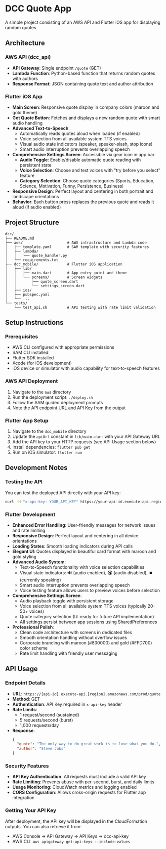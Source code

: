 # DCC Quote App

A simple project consisting of an AWS API and Flutter iOS app for displaying random quotes.

## Architecture

### AWS API (dcc_api)
- **API Gateway**: Single endpoint `/quote` (GET)
- **Lambda Function**: Python-based function that returns random quotes with authors
- **Response Format**: JSON containing quote text and author attribution

### Flutter iOS App
- **Main Screen**: Responsive quote display in company colors (maroon and gold theme)
- **Get Quote Button**: Fetches and displays a new random quote with smart audio handling
- **Advanced Text-to-Speech**: 
  - Automatically reads quotes aloud when loaded (if enabled)
  - Voice selection from all available system TTS voices
  - Visual audio state indicators (speaker, speaker-slash, stop icons)
  - Smart audio interruption prevents overlapping speech
- **Comprehensive Settings Screen**: Accessible via gear icon in app bar
  - **Audio Toggle**: Enable/disable automatic quote reading with persistent state
  - **Voice Selection**: Choose and test voices with "try before you select" feature
  - **Category Selection**: Choose quote categories (Sports, Education, Science, Motivation, Funny, Persistence, Business)
- **Responsive Design**: Perfect layout and centering in both portrait and landscape orientations
- **Behavior**: Each button press replaces the previous quote and reads it aloud (if audio enabled)

## Project Structure

```
dcc/
├── README.md
├── aws/                    # AWS infrastructure and Lambda code
│   ├── template.yaml       # SAM template with security features
│   ├── lambda/
│   │   └── quote_handler.py
│   └── requirements.txt
├── dcc_mobile/             # Flutter iOS application
│   ├── lib/
│   │   ├── main.dart       # App entry point and theme
│   │   └── screens/        # Screen widgets
│   │       ├── quote_screen.dart
│   │       └── settings_screen.dart
│   ├── ios/
│   ├── pubspec.yaml
│   └── ...
└── tests/
    └── test_api.sh         # API testing with rate limit validation
```

## Setup Instructions

### Prerequisites
- AWS CLI configured with appropriate permissions
- SAM CLI installed
- Flutter SDK installed
- Xcode (for iOS development)
- iOS device or simulator with audio capability for text-to-speech features

### AWS API Deployment
1. Navigate to the `aws` directory
2. Run the deployment script: `./deploy.sh`
3. Follow the SAM guided deployment prompts
4. Note the API endpoint URL and API Key from the output

### Flutter App Setup
1. Navigate to the `dcc_mobile` directory
2. Update the `apiUrl` constant in `lib/main.dart` with your API Gateway URL
3. Add the API key to your HTTP requests (see API Usage section below)
4. Install dependencies: `flutter pub get`
5. Run on iOS simulator: `flutter run`

## Development Notes

### Testing the API
You can test the deployed API directly with your API key:
```bash
curl -H "x-api-key: YOUR_API_KEY" https://your-api-id.execute-api.region.amazonaws.com/prod/quote
```

### Flutter Development
- **Enhanced Error Handling**: User-friendly messages for network issues and rate limiting
- **Responsive Design**: Perfect layout and centering in all device orientations  
- **Loading States**: Smooth loading indicators during API calls
- **Elegant UI**: Quotes displayed in beautiful card format with maroon and gold styling
- **Advanced Audio System**:
  - Text-to-Speech functionality with voice selection capabilities
  - Visual state indicators: 🔊 (audio enabled), 🔇 (audio disabled), ⏹️ (currently speaking)
  - Smart audio interruption prevents overlapping speech
  - Voice testing feature allows users to preview voices before selection
- **Comprehensive Settings Screen**:
  - Audio playback toggle with persistent storage
  - Voice selection from all available system TTS voices (typically 20-50+ voices)
  - Quote category selection (UI ready for future API implementation)  
  - All settings persist between app sessions using SharedPreferences
- **Professional Polish**:
  - Clean code architecture with screens in dedicated files
  - Smooth orientation handling without overflow issues
  - Corporate branding with maroon (#800000) and gold (#FFD700) color scheme
  - Rate limit handling with friendly user messaging

## API Usage

### Endpoint Details
- **URL**: `https://[api-id].execute-api.[region].amazonaws.com/prod/quote`
- **Method**: GET
- **Authentication**: API Key required in `x-api-key` header
- **Rate Limits**: 
  - 1 request/second (sustained)
  - 5 requests/second (burst)
  - 1,000 requests/day
- **Response**:
  ```json
  {
    "quote": "The only way to do great work is to love what you do.",
    "author": "Steve Jobs"
  }
  ```

### Security Features
- **API Key Authentication**: All requests must include a valid API key
- **Rate Limiting**: Prevents abuse with per-second, burst, and daily limits
- **Usage Monitoring**: CloudWatch metrics and logging enabled
- **CORS Configuration**: Allows cross-origin requests for Flutter app integration

### Getting Your API Key
After deployment, the API key will be displayed in the CloudFormation outputs. You can also retrieve it from:
- AWS Console → API Gateway → API Keys → dcc-api-key
- AWS CLI: `aws apigateway get-api-keys --include-values`